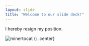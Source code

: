 ```yaml
---
layout: slide
title: "Welcome to our slide deck!"
---
```


I hereby resign my position.

![minertocat](https://octodex.github.com/images/minertocat.png)
{: .center}
